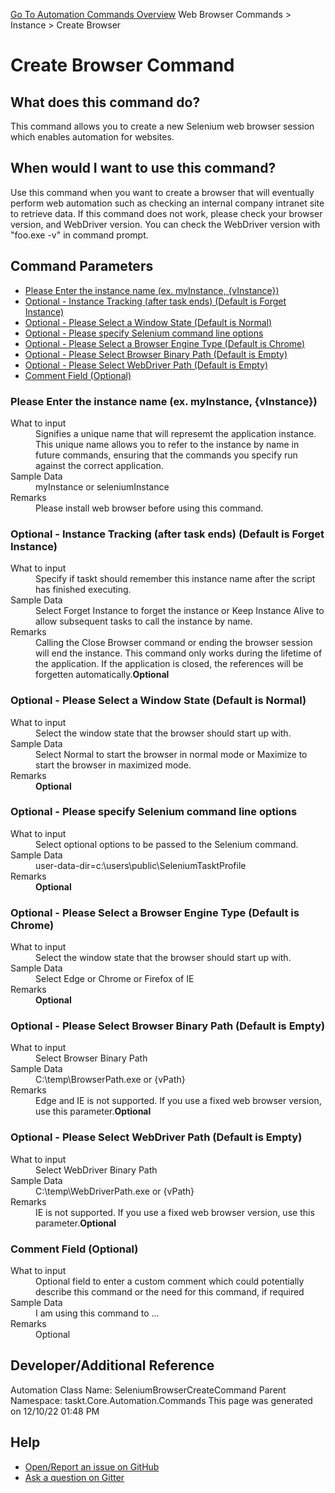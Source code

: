 <!--TITLE: Create Browser Command -->
<!-- SUBTITLE: a command in the Web Browser Commands group. -->
[Go To Automation Commands Overview](/automation-commands.md)
Web Browser Commands &gt; Instance &gt; Create Browser


# Create Browser Command


## What does this command do?
This command allows you to create a new Selenium web browser session which enables automation for websites.


## When would I want to use this command?
Use this command when you want to create a browser that will eventually perform web automation such as checking an internal company intranet site to retrieve data.
If this command does not work, please check your browser version, and WebDriver version.
You can check the WebDriver version with "foo.exe -v" in command prompt.


## Command Parameters
- [Please Enter the instance name (ex. myInstance, {vInstance})](#param_0)
- [Optional - Instance Tracking (after task ends) (Default is Forget Instance)](#param_1)
- [Optional - Please Select a Window State (Default is Normal)](#param_2)
- [Optional - Please specify Selenium command line options](#param_3)
- [Optional - Please Select a Browser Engine Type (Default is Chrome)](#param_4)
- [Optional - Please Select Browser Binary Path (Default is Empty)](#param_5)
- [Optional - Please Select WebDriver Path (Default is Empty)](#param_6)
- [Comment Field (Optional)](#param_7)


<a id="param_0"></a>
### Please Enter the instance name (ex. myInstance, {vInstance})


<dl>
<dt>What to input</dt><dd>Signifies a unique name that will represemt the application instance.  This unique name allows you to refer to the instance by name in future commands, ensuring that the commands you specify run against the correct application.</dd>
<dt>Sample Data</dt><dd>myInstance or seleniumInstance</dd>
<dt>Remarks</dt><dd>Please install web browser before using this command.</dd>
</dl>




<a id="param_1"></a>
### Optional - Instance Tracking (after task ends) (Default is Forget Instance)


<dl>
<dt>What to input</dt><dd>Specify if taskt should remember this instance name after the script has finished executing.</dd>
<dt>Sample Data</dt><dd>Select Forget Instance to forget the instance or Keep Instance Alive to allow subsequent tasks to call the instance by name.</dd>
<dt>Remarks</dt><dd>Calling the Close Browser command or ending the browser session will end the instance.  This command only works during the lifetime of the application.  If the application is closed, the references will be forgetten automatically.<b>Optional</b><br></dd>
</dl>




<a id="param_2"></a>
### Optional - Please Select a Window State (Default is Normal)


<dl>
<dt>What to input</dt><dd>Select the window state that the browser should start up with.</dd>
<dt>Sample Data</dt><dd>Select Normal to start the browser in normal mode or Maximize to start the browser in maximized mode.</dd>
<dt>Remarks</dt><dd><b>Optional</b><br></dd>
</dl>




<a id="param_3"></a>
### Optional - Please specify Selenium command line options


<dl>
<dt>What to input</dt><dd>Select optional options to be passed to the Selenium command.</dd>
<dt>Sample Data</dt><dd>user-data-dir=c:\users\public\SeleniumTasktProfile</dd>
<dt>Remarks</dt><dd><b>Optional</b><br></dd>
</dl>




<a id="param_4"></a>
### Optional - Please Select a Browser Engine Type (Default is Chrome)


<dl>
<dt>What to input</dt><dd>Select the window state that the browser should start up with.</dd>
<dt>Sample Data</dt><dd>Select Edge or Chrome or Firefox of IE</dd>
<dt>Remarks</dt><dd><b>Optional</b><br></dd>
</dl>




<a id="param_5"></a>
### Optional - Please Select Browser Binary Path (Default is Empty)


<dl>
<dt>What to input</dt><dd>Select Browser Binary Path</dd>
<dt>Sample Data</dt><dd>C:\temp\BrowserPath.exe or {vPath}</dd>
<dt>Remarks</dt><dd>Edge and IE is not supported.
If you use a fixed web browser version, use this parameter.<b>Optional</b><br></dd>
</dl>




<a id="param_6"></a>
### Optional - Please Select WebDriver Path (Default is Empty)


<dl>
<dt>What to input</dt><dd>Select WebDriver Binary Path</dd>
<dt>Sample Data</dt><dd>C:\temp\WebDriverPath.exe or {vPath}</dd>
<dt>Remarks</dt><dd>IE is not supported.
If you use a fixed web browser version, use this parameter.<b>Optional</b><br></dd>
</dl>




<a id="param_7"></a>
### Comment Field (Optional)


<dl>
<dt>What to input</dt><dd>Optional field to enter a custom comment which could potentially describe this command or the need for this command, if required</dd>
<dt>Sample Data</dt><dd>I am using this command to ...</dd>
<dt>Remarks</dt><dd>Optional</dd>
</dl>




## Developer/Additional Reference
Automation Class Name: SeleniumBrowserCreateCommand
Parent Namespace: taskt.Core.Automation.Commands
This page was generated on 12/10/22 01:48 PM


## Help
- [Open/Report an issue on GitHub](https://github.com/rcktrncn/taskt/issues/new)
- [Ask a question on Gitter](https://gitter.im/taskt-rpa/Lobby)

